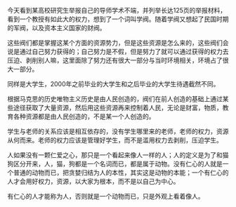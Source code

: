 今天看到某高校研究生举报自己的导师学术不端，并列举长达125页的举报材料，看到一个教授有如此大的权力，想到了一个词叫学阀。随着学阀又想起了民国时期的军阀，以及资本主义国家的财阀。

这些阀们都是掌握这某个方面的资源势力，但是这些资源是怎么来的，这些阀们会说是通过自己努力获得的；自己努力是不假，但是努力了就可以通过获得的权力去压迫、剥削别人嘛，这里面除了努力还有很大一部分与当时环境相关，环境占了很大一部分。
  
同样是大学生，2000年之前毕业的大学生和之后毕业的大学生待遇截然不同。
  
根据马克思的历史唯物主义历史是由人民创造的，阀们在前人创造的基础上通过某些途径获取了大量资源，然后用这些资源再来控制着人民，无论是财富，物质，教育各种资源都是由人民创造的，不是某一个人创造的。
  
学生与老师的关系应该是相互依存的，没有学生哪里来的老师，老师的权力，资源从何而来。老师的权力应该是管理好学生，而不是滥用权力去剥削，压迫学生。

人如果没有一颗仁爱之心，那只是一个看起来像人一样的人；人的定义是为了和猫狗区分开来，人，猫，狗都是一个名词而已，都是属于动物。没有仁心的人就是一个普通的动物而已，把贪婪归结为人的本性，其实这是动物的本能；一个有仁心的人才会用好权力，资源，以大家为根本，而不是以自己为中心。

有仁心的人才能称为人，否则就是一个动物而已，只是外观上看着像人。
